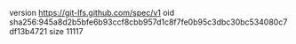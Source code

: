 version https://git-lfs.github.com/spec/v1
oid sha256:945a8d2b5bfe6b93ccf8cbb957d1c8f7fe0b95c3dbc30bc534080c7df13b4721
size 11117
